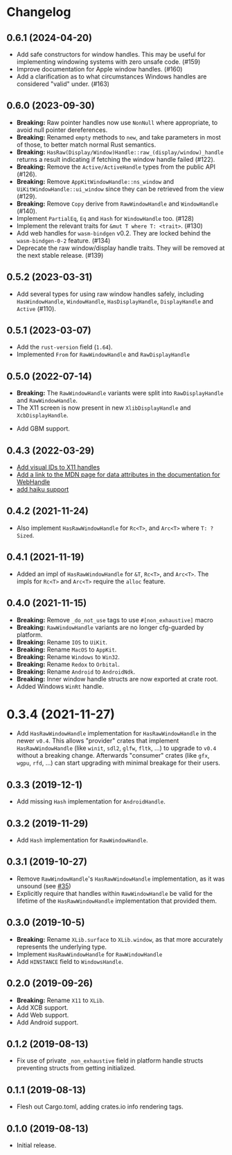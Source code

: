 # Changelog

## 0.6.1 (2024-04-20)

- Add safe constructors for window handles. This may be useful for implementing
  windowing systems with zero unsafe code. (#159)
- Improve documentation for Apple window handles. (#160)
- Add a clarification as to what circumstances Windows handles are considered
  "valid" under. (#163)

## 0.6.0 (2023-09-30)

* **Breaking:** Raw pointer handles now use `NonNull` where appropriate, to avoid null pointer dereferences.
* **Breaking:** Renamed `empty` methods to `new`, and take parameters in most of those, to better match normal Rust semantics.
* **Breaking:** `HasRaw(Display/Window)Handle::raw_(display/window)_handle` returns a result indicating if fetching the window handle failed (#122).
* **Breaking:** Remove the `Active/ActiveHandle` types from the public API (#126).
* **Breaking:** Remove `AppKitWindowHandle::ns_window` and `UiKitWindowHandle::ui_window` since they can be retrieved from the view (#129).
* **Breaking:** Remove `Copy` derive from `RawWindowHandle` and `WindowHandle` (#140).
* Implement `PartialEq`, `Eq` and `Hash` for `WindowHandle` too. (#128)
* Implement the relevant traits for `&mut T where T: <trait>`. (#130)
* Add web handles for `wasm-bindgen` v0.2. They are locked behind the `wasm-bindgen-0-2` feature. (#134)
* Deprecate the raw window/display handle traits. They will be removed at the next stable release. (#139)

## 0.5.2 (2023-03-31)

* Add several types for using raw window handles safely, including `HasWindowHandle`, `WindowHandle`, `HasDisplayHandle`, `DisplayHandle` and `Active` (#110).

## 0.5.1 (2023-03-07)

* Add the `rust-version` field (`1.64`).
* Implemented `From` for `RawWindowHandle` and `RawDisplayHandle`

## 0.5.0 (2022-07-14)

* **Breaking:** The `RawWindowHandle` variants were split into `RawDisplayHandle` and `RawWindowHandle`.
* The X11 screen is now present in new `XlibDisplayHandle` and `XcbDisplayHandle`.
- Add GBM support.

## 0.4.3 (2022-03-29)

* [Add visual IDs to X11 handles](https://github.com/rust-windowing/raw-window-handle/pull/83)
* [Add a link to the MDN page for data attributes in the documentation for WebHandle](https://github.com/rust-windowing/raw-window-handle/pull/86)
* [add haiku support](https://github.com/rust-windowing/raw-window-handle/pull/88)

## 0.4.2 (2021-11-24)

* Also implement `HasRawWindowHandle` for `Rc<T>`, and `Arc<T>` where `T: ?Sized`.

## 0.4.1 (2021-11-19)

* Added an impl of `HasRawWindowHandle` for `&T`, `Rc<T>`, and `Arc<T>`. The impls for `Rc<T>` and `Arc<T>` require the `alloc` feature.

## 0.4.0 (2021-11-15)

* **Breaking:** Remove `_do_not_use` tags to use `#[non_exhaustive]` macro
* **Breaking:** `RawWindowHandle` variants are no longer cfg-guarded by platform.
* **Breaking:** Rename `IOS` to `UiKit`.
* **Breaking:** Rename `MacOS` to `AppKit`.
* **Breaking:** Rename `Windows` to `Win32`.
* **Breaking:** Rename `Redox` to `Orbital`.
* **Breaking:** Rename `Android` to `AndroidNdk`.
* **Breaking:** Inner window handle structs are now exported at crate root.
* Added Windows `WinRt` handle.

# 0.3.4 (2021-11-27)

* Add `HasRawWindowHandle` implementation for `HasRawWindowHandle` in the
  newer `v0.4`.
  This allows "provider" crates that implement `HasRawWindowHandle` (like
  `winit`, `sdl2`, `glfw`, `fltk`, ...) to upgrade to `v0.4` without a
  breaking change.
  Afterwards "consumer" crates (like `gfx`, `wgpu`, `rfd`, ...) can start
  upgrading with minimal breakage for their users.

## 0.3.3 (2019-12-1)

* Add missing `Hash` implementation for `AndroidHandle`.

## 0.3.2 (2019-11-29)

* Add `Hash` implementation for `RawWindowHandle`.

## 0.3.1 (2019-10-27)

* Remove `RawWindowHandle`'s `HasRawWindowHandle` implementation, as it was unsound (see [#35](https://github.com/rust-windowing/raw-window-handle/issues/35))
* Explicitly require that handles within `RawWindowHandle` be valid for the lifetime of the `HasRawWindowHandle` implementation that provided them.

## 0.3.0 (2019-10-5)

* **Breaking:** Rename `XLib.surface` to `XLib.window`, as that more accurately represents the underlying type.
* Implement `HasRawWindowHandle` for `RawWindowHandle`
* Add `HINSTANCE` field to `WindowsHandle`.

## 0.2.0 (2019-09-26)

* **Breaking:** Rename `X11` to `XLib`.
* Add XCB support.
* Add Web support.
* Add Android support.

## 0.1.2 (2019-08-13)

* Fix use of private `_non_exhaustive` field in platform handle structs preventing structs from getting initialized.

## 0.1.1 (2019-08-13)

* Flesh out Cargo.toml, adding crates.io info rendering tags.

## 0.1.0 (2019-08-13)

* Initial release.
